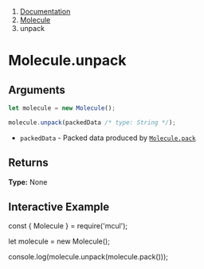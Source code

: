 <!-- WARNING: Edit this file in /docs-template -->

<nav aria-label="breadcrumb">
  <ol class="breadcrumb">
    <li class="breadcrumb-item"><a href="/doc/">Documentation</a></li>
    <li class="breadcrumb-item"><a href="/doc/molecule/">Molecule</a></li>
    <li class="breadcrumb-item active" aria-current="page">unpack</li>
  </ol>
</nav>

# Molecule.unpack

## Arguments

```js
let molecule = new Molecule();

molecule.unpack(packedData /* type: String */);
```

- `packedData` - Packed data produced by [`Molecule.pack`](/doc/molecule/pack)

## Returns

**Type:** None

## Interactive Example

<div data-example><p class="d-none my-5">const { Molecule } = require('mcul');

let molecule = new Molecule();

console.log(molecule.unpack(molecule.pack()));</p></div>